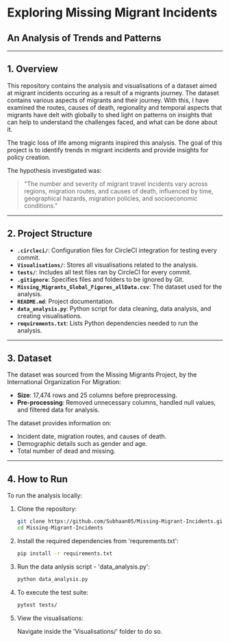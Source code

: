 # Exploring Missing Migrant Incidents
## An Analysis of Trends and Patterns

---
## 1. Overview
This repository contains the analysis and visualisations of a dataset aimed at migrant incidents occuring as a result of a migrants journey. The dataset contains various aspects of migrants and their journey. With this, I have examined the routes, causes of death, regionality and temporal aspects that migrants have delt with globally to shed light on patterns on insights that can help to understand the challenges faced, and what can be done about it.

The tragic loss of life among migrants inspired this analysis. The goal of this project is to identify trends in migrant incidents and provide insights for policy creation.

The hypothesis investigated was:
> "The number and severity of migrant travel incidents vary across regions, migration routes, and causes of death, influenced by time, geographical hazards, migration policies, and socioeconomic conditions."

---

## 2. Project Structure
- **`.circleci/`**: Configuration files for CircleCI integration for testing every commit.
- **`Visualisations/`**: Stores all visualisations related to the analysis.
- **`tests/`**: Includes all test files ran by CircleCI for every commit.
- **`.gitignore`**: Specifies files and folders to be ignored by Git.
- **`Missing_Migrants_Global_Figures_allData.csv`**: The dataset used for the analysis.
- **`README.md`**: Project documentation.
- **`data_analysis.py`**: Python script for data cleaning, data analysis, and creating visualisations.
- **`requirements.txt`**: Lists Python dependencies needed to run the analysis.

---

## 3. Dataset
The dataset was sourced from the Missing Migrants Project, by the International Organization For Migration:
- **Size**: 17,474 rows and 25 columns before preprocessing.
- **Pre-processing**: Removed unnecessary columns, handled null values, and filtered data for analysis.

The dataset provides information on:
- Incident date, migration routes, and causes of death.
- Demographic details such as gender and age.
- Total number of dead and missing.

---

## 4. How to Run
To run the analysis locally:
1. Clone the repository:
   ```bash
   git clone https://github.com/Subhaan05/Missing-Migrant-Incidents.git
   cd Missing-Migrant-Incidents
 2. Install the required dependencies from 'requrements.txt':
    ```bash
    pip install -r requirements.txt

4. Run the data anlysis script - 'data_analysis.py':
   ```bash
   python data_analysis.py

6. To execute the test suite:
    ```bash
    pytest tests/

7. View the visualisations:

   Navigate inside the 'Visualisations/' folder to do so.
